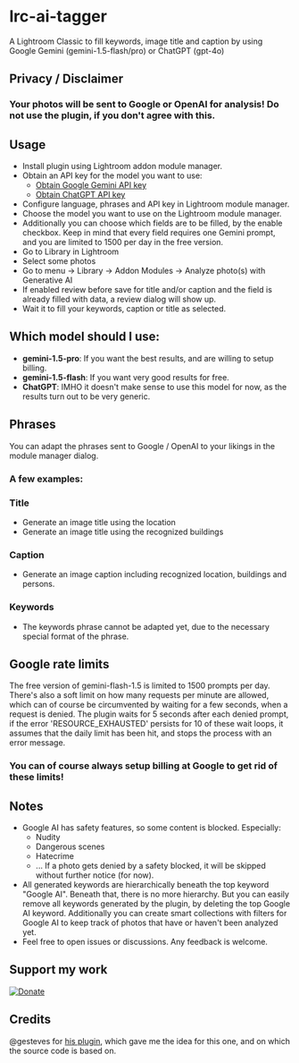 # lrc-ai-tagger

A Lightroom Classic to fill keywords, image title and caption by using Google Gemini (gemini-1.5-flash/pro) or ChatGPT (gpt-4o)

## Privacy / Disclaimer
### Your photos will be sent to Google or OpenAI for analysis! Do not use the plugin, if you don't agree with this.

## Usage
* Install plugin using Lightroom addon module manager.
* Obtain an API key for the model you want to use:
  * [Obtain Google Gemini API key](https://ai.google.dev/gemini-api/docs/api-key)
  * [Obtain ChatGPT API key](https://platform.openai.com/api-keys)
* Configure language, phrases and API key in Lightroom module manager.
* Choose the model you want to use on the Lightroom module manager.
* Additionally you can choose which fields are to be filled, by the enable checkbox.
  Keep in mind that every field requires one Gemini prompt, and you are limited to 1500 per day in the free version.
* Go to Library in Lightroom
* Select some photos
* Go to menu -> Library -> Addon Modules -> Analyze photo(s) with Generative AI
* If enabled review before save for title and/or caption and the field is already filled with data, a review dialog will show up.
* Wait it to fill your keywords, caption or title as selected.

## Which model should I use:
* **gemini-1.5-pro**: If you want the best results, and are willing to setup billing.
* **gemini-1.5-flash**: If you want very good results for free.
* **ChatGPT**: IMHO it doesn't make sense to use this model for now, as the results turn out to be very generic.

## Phrases
You can adapt the phrases sent to Google / OpenAI to your likings in the module manager dialog.

### A few examples:
### Title
* Generate an image title using the location
* Generate an image title using the recognized buildings
### Caption
* Generate an image caption including recognized location, buildings and persons.
### Keywords
* The keywords phrase cannot be adapted yet, due to the necessary special format of the phrase.


## Google rate limits
The free version of gemini-flash-1.5 is limited to 1500 prompts per day. 
There's also a soft limit on how many requests per minute are allowed, which can of course be circumvented by waiting for a few seconds, when a request is denied.
The plugin waits for 5 seconds after each denied prompt, if the error 'RESOURCE_EXHAUSTED' persists for 10 of these wait loops, it assumes that the daily limit has been hit, and stops the process with an error message. 
### You can of course always setup billing at Google to get rid of these limits!

## Notes
* Google AI has safety features, so some content is blocked. Especially:
  * Nudity
  * Dangerous scenes
  * Hatecrime
  * ...
 If a photo gets denied by a safety blocked, it will be skipped without further notice (for now).
* All generated keywords are hierarchically beneath the top keyword "Google AI". Beneath that, there is no more hierarchy.
  But you can easily remove all keywords generated by the plugin, by deleting the top Google AI keyword.
  Additionally you can create smart collections with filters for Google AI to keep track of photos that have or haven't been analyzed yet.
* Feel free to open issues or discussions. Any feedback is welcome.

## Support my work
[![Donate](https://img.shields.io/badge/Donate-PayPal-green.svg)](https://www.paypal.com/donate/?hosted_button_id=2LL4K9LN5CFA6)

## Credits
@gesteves for [his plugin](https://github.com/gesteves/lightroom-alt-text-plugin), which gave me the idea for this one, and on which the source code is based on.
